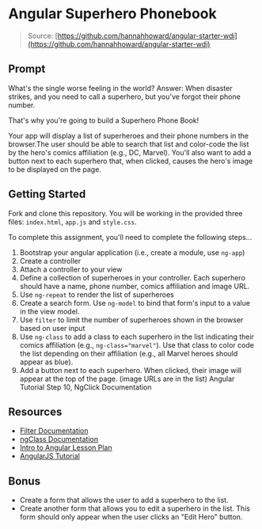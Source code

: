 # Angular Superhero Phonebook

> Source: [https://github.com/hannahhoward/angular-starter-wdi](https://github.com/hannahhoward/angular-starter-wdi)

## Prompt

What's the single worse feeling in the world? Answer: When disaster strikes, and you need to call a superhero, but you've forgot their phone number.

That's why you're going to build a Superhero Phone Book!

Your app will display a list of superheroes and their phone numbers in the browser.The user should be able to search that list and color-code the list by the hero's comics affiliation (e.g., DC, Marvel). You'll also want to add a button next to each superhero that, when clicked, causes the hero's image to be displayed on the page.

## Getting Started

Fork and clone this repository. You will be working in the provided three files: `index.html`, `app.js` and `style.css`.

To complete this assignment, you'll need to complete the following steps...

  1. Bootstrap your angular application (i.e., create a module, use `ng-app`)
  2. Create a controller
  3. Attach a controller to your view
  4. Define a collection of superheroes in your controller. Each superhero should have a name, phone number, comics affiliation and image URL.
  5. Use `ng-repeat` to render the list of superheroes
  6. Create a search form. Use `ng-model` to bind that form's input to a value in the view model.
  7. Use `filter` to limit the number of superheroes shown in the browser based on user input
  8. Use `ng-class` to add a class to each superhero in the list indicating their comics affiliation (e.g., `ng-class="marvel"`). Use that class to color code the list depending on their affiliation (e.g., all Marvel heroes should appear as blue).
  9. Add a button next to each superhero. When clicked, their image will appear at the top of the page. (image URLs are in the list) Angular Tutorial Step 10, NgClick Documentation

## Resources

* [Filter Documentation](https://docs.angularjs.org/api/ng/filter/filter)
* [ngClass Documentation](https://docs.angularjs.org/api/ng/directive/ngClass)
* [Intro to Angular Lesson Plan](https://github.com/ga-wdi-lessons/angular-intro)
* [AngularJS Tutorial](https://www.tutorialspoint.com/angularjs/)

## Bonus

* Create a form that allows the user to add a superhero to the list.
* Create another form that allows you to edit a superhero in the list. This form should only appear when the user clicks an "Edit Hero" button.
